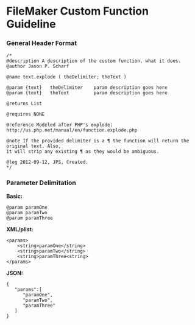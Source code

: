 # FileMaker Custom Function Guideline #

### General Header Format ###
````
/*
@description A description of the custom function, what it does.
@author Jason P. Scharf

@name text.explode ( theDelimiter; theText )

@param {text}	theDelimiter	param description goes here
@param {text}	theText 		param description goes here

@returns List

@requires NONE

@reference Modeled after PHP's explode: http://us.php.net/manual/en/function.explode.php

@note If the provided delimiter is a ¶ the function will return the original text. Also,
it will strip any existing ¶ as they would be ambiguous.

@log 2012-09-12, JPS, Created.
*/
````

### Parameter Delimitation ###

**Basic:**
````
@param paramOne
@param paramTwo
@param paramThree
````

**XML/plist:**
````
<params>
	<string>paramOne</string>
	<string>paramTwo</string>
	<string>paramThree<string>
</params>
````

**JSON:**
````
{
   "params":[
      "paramOne",
      "paramTwo",
      "paramThree"
   ]
}
````